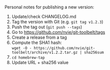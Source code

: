 Personal notes for publishing a new version:

1. Update/check CHANGELOG.md
1. Tag the version with Git (e.g. `git tag v1.2.3`)
1. Push the tag out (`git push --tags`)
1. Go to https://github.com/nvie/git-toolbelt/tags
1. Create a release from a tag
1. Compute the SHA1 hash:  
       `wget -O - https://github.com/nvie/git-toolbelt/archive/v1.2.2.tar.gz | sha256sum`
1. `cd homebrew-tap`
1. Update URL + sha256 value
